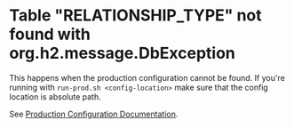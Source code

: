 # Table "RELATIONSHIP_TYPE" not found with org.h2.message.DbException

This happens when the production configuration cannot be found. If you're running with `run-prod.sh <config-location>` make sure that the config location is absolute path.

See [Production Configuration Documentation](../../deployment/production.adoc).
